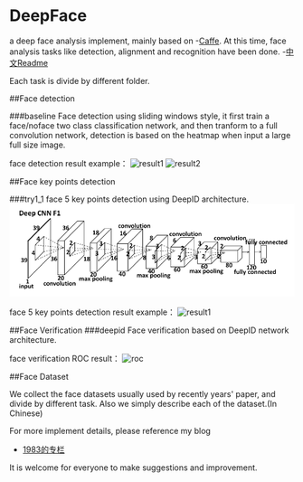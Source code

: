# DeepFace
a deep face analysis implement, mainly based on -[Caffe](https://github.com/BVLC/caffe). At this time, face analysis tasks like detection, alignment and recognition have been done. -[中文Readme](https://github.com/RiweiChen/DeepFace/blob/master/README_ch.md)

Each task is divide by different folder.

##Face detection

###baseline
Face detection using sliding windows style, it first train a face/noface two class classification network, and then tranform to a full convolution network, detection is based on the heatmap when input a large full size image.

face detection result example：
![result1](FaceDetection/result/1.jpeg)
![result2](FaceDetection/result/2.jpeg)

  
##Face key points detection

###try1_1
face 5 key points detection using DeepID architecture.
![result1](FaceAlignment/figures/deepid.png)

face 5 key points detection result example：
![result1](FaceAlignment/result/1.png)

##Face Verification
###deepid
Face verification based on DeepID network architecture.

face verification ROC result：
![roc](FaceRecongnition/result/roc_cosine.png)


##Face Dataset

We collect the face datasets usually used by recently years' paper, and divide by different task. Also we  simply describe each of the dataset.(In Chinese)


For more implement details, please reference my blog
- [1983的专栏](http://blog.csdn.net/chenriwei2)

It is welcome for everyone to make suggestions and improvement.
